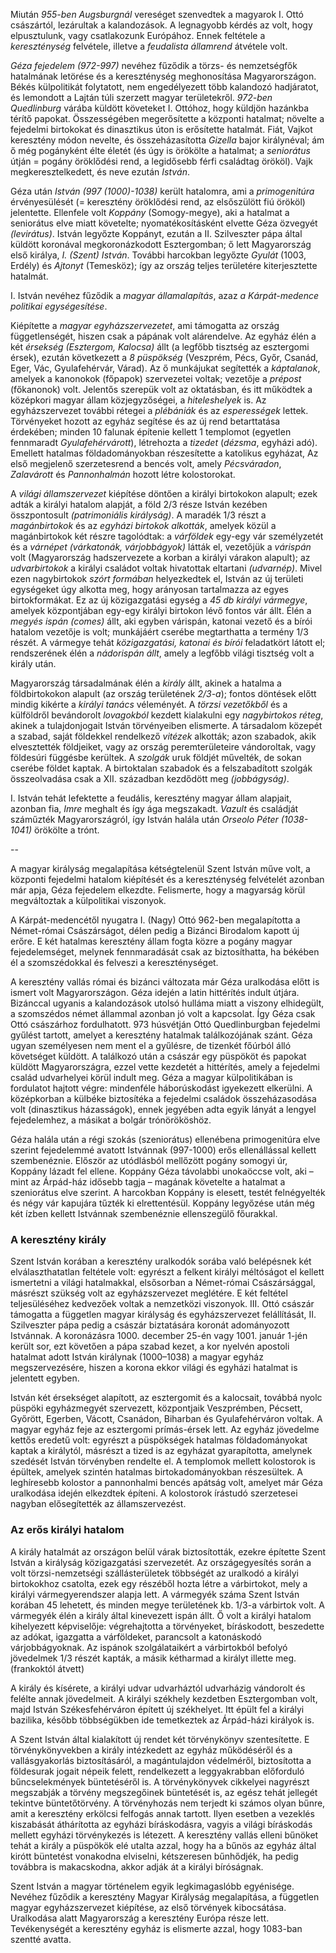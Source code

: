 Miután *955-ben Augsburgnál* vereséget szenvedtek a magyarok I. Ottó császártól, lezárultak a kalandozások. A legnagyobb kérdés az volt, hogy elpusztulunk, vagy csatlakozunk Európához. Ennek feltétele a *kereszténység* felvétele, illetve a *feudalista államrend* átvétele volt.

*Géza fejedelem (972-997)* nevéhez fűződik a törzs- és nemzetségfők hatalmának letörése és a kereszténység meghonosítása Magyarországon. Békés külpolitikát folytatott, nem engedélyezett több kalandozó hadjáratot, és lemondott a Lajtán túli szerzett magyar területekről. *972-ben Quedlinburg* várába küldött követeket I. Ottóhoz, hogy küldjön hazánkba térítő papokat. Összességében megerősítette a központi hatalmat; növelte a fejedelmi birtokokat és dinasztikus úton is erősítette hatalmát. Fiát, Vajkot keresztény módon nevelte, és összeházasította *Gizella* bajor királynéval; ám ő még pogányként élte életét (és úgy is örökölte a hatalmat; a *seniorátus* útján = pogány öröklődési rend, a legidősebb férfi családtag örököl). Vajk megkeresztelkedett, és neve ezután *István*.

Géza után *István (997 (1000)-1038)* került hatalomra, ami a *primogenitúra* érvényesülését (= keresztény öröklődési rend, az elsőszülött fiú örököl) jelentette. Ellenfele volt *Koppány* (Somogy-megye), aki a hatalmat a seniorátus elve miatt követelte; nyomatékosításként elvette Géza özvegyét *(levirátus)*. István legyőzte Koppányt, ezután a II. Szilveszter pápa által küldött koronával megkoronázkodott Esztergomban; ő lett Magyarország első királya, *I. (Szent) István*. További harcokban legyőzte *Gyulát* (1003, Erdély) és *Ajtonyt* (Temesköz); így az ország teljes területére kiterjesztette hatalmát.

I. István nevéhez fűződik a *magyar államalapítás*, azaz *a Kárpát-medence politikai egységesítése*.

Kiépítette a *magyar egyházszervezetet*, ami támogatta az ország függetlenségét, hiszen csak a pápának volt alárendelve. Az egyház élén a két *érsekség (Esztergom, Kalocsa)* állt (a legfőbb tisztség az esztergomi érsek), ezután következett a *8 püspökség* (Veszprém, Pécs, Győr, Csanád, Eger, Vác, Gyulafehérvár, Várad). Az ő munkájukat segítették a *káptalanok*, amelyek a kanonokok (főpapok) szervezetei voltak; vezetője a *prépost* (főkanonok) volt. Jelentős szerepük volt az oktatásban, és itt működtek a középkori magyar állam közjegyzőségei, a *hiteleshelyek* is. Az egyházszervezet további rétegei a *plébániák* és az *esperességek* lettek. Törvényeket hozott az egyház segítése és az új rend betarttatása érdekében; minden 10 falunak építenie kellett 1 templomot (egyetlen fennmaradt *Gyulafehérvárott*), létrehozta a *tizedet* (*dézsma*, egyházi adó). Emellett hatalmas földadományokban részesítette a katolikus egyházat, Az első megjelenő szerzetesrend a bencés volt, amely *Pécsváradon*, *Zalavárott* és *Pannonhalmán* hozott létre kolostorokat.

A *világi államszervezet* kiépítése döntően a királyi birtokokon alapult; ezek adták a királyi hatalom alapját, a föld 2/3 része István kezében összpontosult *(patrimoniális királyság)*. A maradék 1/3 részt a *magánbirtokok* és az *egyházi birtokok alkották*, amelyek közül a magánbirtokok két részre tagolódtak: a *várföldek* egy-egy vár személyzetét és a *várnépet (várkatonák, várjobbágyok)* látták el, vezetőjük a *várispán* volt (Magyarország hadszervezete a korban a királyi várakon alapult); az *udvarbirtokok* a királyi családot voltak hivatottak eltartani *(udvarnép)*. Mivel ezen nagybirtokok *szórt formában* helyezkedtek el, István az új területi egységeket úgy alkotta meg, hogy arányosan tartalmazza az egyes birtokformákat. Ez az új közigazgatási egység a *45 db királyi vármegye*, amelyek központjában egy-egy királyi birtokon lévő fontos vár állt. Élén a *megyés ispán (comes)* állt, aki egyben várispán, katonai vezető és a bírói hatalom vezetője is volt; munkájáért cserébe megtarthatta a termény 1/3 részét. A vármegye tehát *közigazgatási, katonai és bírói* feladatkört látott el; rendszerének élén a *nádorispán állt*, amely a legfőbb világi tisztség volt a király után.

Magyarország társadalmának élén a *király* állt, akinek a hatalma a földbirtokokon alapult (az ország területének *2/3-a*); fontos döntések előtt mindig kikérte a *királyi tanács* véleményét. A *törzsi vezetőkből* és a külföldről bevándorolt *lovagokból* kezdett kialakulni egy *nagybirtokos réteg*, akinek a tulajdonjogait István törvényeiben elismerte. A társadalom közepét a szabad, saját földekkel rendelkező *vitézek* alkották; azon szabadok, akik elvesztették földjeiket, vagy az ország peremterületeire vándoroltak, vagy földesúri függésbe kerültek. A *szolgák* uruk földjét művelték, de sokan cserébe földet kaptak. A birtoktalan szabadok és a felszabadított szolgák összeolvadása csak a XII. században kezdődött meg *(jobbágyság)*.

I. István tehát lefektette a feudális, keresztény magyar állam alapjait, azonban fia, *Imre* meghalt és így ága megszakadt. *Vazult* és családját száműzték Magyarországról, így István halála után *Orseolo Péter (1038-1041)* örökölte a trónt.

--

A magyar királyság megalapítása kétségtelenül Szent István műve volt, a központi fejedelmi hatalom kiépítését és a kereszténység felvételét azonban már apja, Géza fejedelem elkezdte. Felismerte, hogy a magyarság körül megváltoztak a külpolitikai viszonyok.

A Kárpát-medencétől nyugatra I. (Nagy) Ottó 962-ben megalapította a Német-római Császárságot, délen pedig a Bizánci Birodalom kapott új erőre. E két hatalmas keresztény állam fogta közre a pogány magyar fejedelemséget, melynek fennmaradását csak az biztosíthatta, ha békében él a szomszédokkal és felveszi a kereszténységet.

A keresztény vallás római és bizánci változata már Géza uralkodása előtt is ismert volt Magyarországon. Géza idején a latin hittérítés indult útjára. Bizánccal ugyanis a kalandozások utolsó hulláma miatt a viszony elhidegült, a szomszédos német állammal azonban jó volt a kapcsolat. Így Géza csak Ottó császárhoz fordulhatott. 973 húsvétján Ottó Quedlinburgban fejedelmi gyűlést tartott, amelyet a keresztény hatalmak találkozójának szánt. Géza ugyan személyesen nem ment el a gyűlésre, de tizenkét főúrból álló követséget küldött. A találkozó után a császár egy püspököt és papokat küldött Magyarországra, ezzel vette kezdetét a hittérítés, amely a fejedelmi család udvarhelyei körül indult meg. Géza a magyar külpolitikában is fordulatot hajtott végre: mindenféle háborúskodást igyekezett elkerülni. A középkorban a külbéke biztosítéka a fejedelmi családok összeházasodása volt (dinasztikus házasságok), ennek jegyében adta egyik lányát a lengyel fejedelemhez, a másikat a bolgár trónörököshöz.

Géza halála után a régi szokás (szeniorátus) ellenébena primogenitúra elve szerint fejedelemmé avatott Istvánnak (997-1000) erős ellenállással kellett szembenéznie. Először az utódlásból mellőzött pogány somogyi úr, Koppány lázadt fel ellene. Koppány Géza távolabbi unokaöccse volt, aki – mint az Árpád-ház idősebb tagja – magának követelte a hatalmat a szeniorátus elve szerint. A harcokban Koppány is elesett, testét felnégyelték és négy vár kapujára tűzték ki elrettentésül. Koppány legyőzése után még két ízben kellett Istvánnak szembenéznie ellenszegülő főurakkal.

### A keresztény király

Szent István korában a keresztény uralkodók sorába való belépésnek két elválaszthatatlan feltétele volt: egyrészt a felkent királyi méltóságot el kellett ismertetni a világi hatalmakkal, elsősorban a Német-római Császársággal, másrészt szükség volt az egyházszervezet meglétére. E két feltétel teljesüléséhez kedvezőek voltak a nemzetközi viszonyok. III. Ottó császár támogatta a független magyar királyság és egyházszervezet felállítását, II. Szilveszter pápa pedig a császár biztatására koronát adományozott Istvánnak. A koronázásra 1000. december 25-én vagy 1001. január 1-jén került sor, ezt követően a pápa szabad kezet, a kor nyelvén apostoli hatalmat adott István királynak (1000–1038) a magyar egyház megszervezésére, hiszen a korona ekkor világi és egyházi hatalmat is jelentett egyben.

István két érsekséget alapított, az esztergomit és a kalocsait, továbbá nyolc püspöki egyházmegyét szervezett, központjaik Veszprémben, Pécsett, Győrött, Egerben, Vácott, Csanádon, Biharban és Gyulafehérváron voltak. A magyar egyház feje az esztergomi prímás-érsek lett. Az egyház jövedelme kettős eredetű volt: egyrészt a püspökségek hatalmas földadományokat kaptak a királytól, másrészt a tized is az egyházat gyarapította, amelynek szedését István törvényben rendelte el. A templomok mellett kolostorok is épültek, amelyek szintén hatalmas birtokadományokban részesültek. A leghíresebb kolostor a pannonhalmi bencés apátság volt, amelyet már Géza uralkodása idején elkezdtek építeni. A kolostorok írástudó szerzetesei nagyban elősegítették az államszervezést.

### Az erős királyi hatalom

A király hatalmát az országon belül várak biztosították, ezekre építette Szent István a királyság közigazgatási szervezetét. Az országegyesítés során a volt törzsi-nemzetségi szállásterületek többségét az uralkodó a királyi birtokokhoz csatolta, ezek egy részéből hozta létre a várbirtokot, mely a királyi vármegyerendszer alapja lett. A vármegyék száma Szent István korában 45 lehetett, és minden megye területének kb. 1/3-a várbirtok volt. A vármegyék élén a király által kinevezett ispán állt. Ő volt a királyi hatalom kihelyezett képviselője: végrehajtotta a törvényeket, bíráskodott, beszedette az adókat, igazgatta a várföldeket, parancsolt a katonáskodó várjobbágyoknak. Az ispánok szolgálataikért a várbirtokból befolyó jövedelmek 1/3 részét kapták, a másik kétharmad a királyt illette meg. (frankoktól átvett)

A király és kísérete, a királyi udvar udvarháztól udvarházig vándorolt és felélte annak jövedelmeit. A királyi székhely kezdetben Esztergomban volt, majd István Székesfehérváron épített új székhelyet. Itt épült fel a királyi bazilika, később többségükben ide temetkeztek az Árpád-házi királyok is.

A Szent István által kialakított új rendet két törvénykönyv szentesítette. E törvénykönyvekben a király intézkedett az egyház működéséről és a vallásgyakorlás biztosításáról, a magántulajdon védelméről, biztosította a földesurak jogait népeik felett, rendelkezett a leggyakrabban előforduló bűncselekmények büntetéséről is. A törvénykönyvek cikkelyei nagyrészt megszabják a törvény megszegőinek büntetését is, az egész tehát jellegét tekintve büntetőtörvény. A törvényhozás nem terjedt ki számos olyan bűnre, amit a keresztény erkölcsi felfogás annak tartott. Ilyen esetben a vezeklés kiszabását áthárította az egyházi bíráskodásra, vagyis a világi bíráskodás mellett egyházi törvénykezés is létezett. A keresztény vallás elleni bűnöket tehát a király a püspökök elé utalta azzal, hogy ha a bűnös az egyház által kirótt büntetést vonakodna elviselni, kétszeresen bűnhődjék, ha pedig továbbra is makacskodna, akkor adják át a királyi bíróságnak.

Szent István a magyar történelem egyik legkimagaslóbb egyénisége. Nevéhez fűződik a keresztény Magyar Királyság megalapítása, a független magyar egyházszervezet kiépítése, az első törvények kibocsátása. Uralkodása alatt Magyarország a keresztény Európa része lett. Tevékenységét a keresztény egyház is elismerte azzal, hogy 1083-ban szentté avatta.
